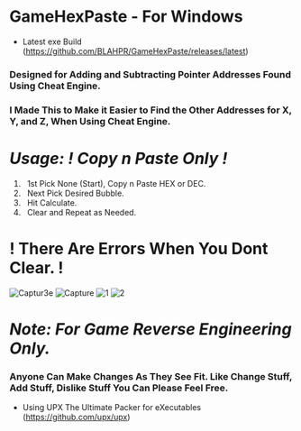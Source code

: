 # GameHexPaste - For Windows
* Latest exe Build (https://github.com/BLAHPR/GameHexPaste/releases/latest)
### Designed for Adding and Subtracting Pointer Addresses Found Using Cheat Engine.
### I Made This to Make it Easier to Find the Other Addresses for X, Y, and Z, When Using Cheat Engine. 
# *Usage: ! Copy n Paste Only !*
1. &nbsp; 1st Pick None (Start), Copy n Paste HEX or DEC.
2. &nbsp; Next Pick Desired Bubble.
3. &nbsp; Hit Calculate.
4. &nbsp; Clear and Repeat as Needed.

# ! There Are Errors When You Dont Clear. !

![Captur3e](https://github.com/user-attachments/assets/8eb4fae8-a92c-4f78-8a5a-3f16c6afc421)
![Capture](https://github.com/user-attachments/assets/7435eee5-0c6b-43cb-baa4-695a7f0ec88f)
![1](https://github.com/user-attachments/assets/e99632f4-aaae-447f-a709-9b1c769fbd42)
![2](https://github.com/user-attachments/assets/2222de18-252c-4a05-8fc4-6cd746afb314)


# *Note: For Game Reverse Engineering Only.*
### Anyone Can Make Changes As They See Fit. Like Change Stuff, Add Stuff, Dislike Stuff You Can Please Feel Free.
* Using UPX The Ultimate Packer for eXecutables (https://github.com/upx/upx)
